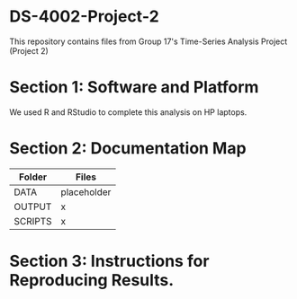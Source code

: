 # DS-4002-Project-2
This repository contains files from Group 17's Time-Series Analysis Project (Project 2)

# Section 1: Software and Platform
We used R and RStudio to complete this analysis on HP laptops.

# Section 2: Documentation Map
| Folder              |  Files         |
| ------             | ------         |
| DATA              |  placeholder    |
| OUTPUT              | x          |
| SCRIPTS              | x          |

# Section 3: Instructions for Reproducing Results. 

